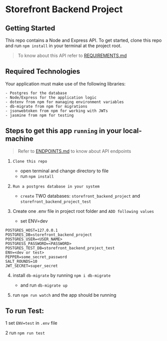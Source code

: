 # Storefront Backend Project

## Getting Started

This repo contains a Node and Express API. To get started, clone this repo and run `npm install` in your terminal at the project root.

> To know about this API refer to [REQUIREMENTS.md](REQUIREMENTS.md)

## Required Technologies

Your application must make use of the following libraries:

    - Postgres for the database
    - Node/Express for the application logic
    - dotenv from npm for managing environment variables
    - db-migrate from npm for migrations
    - jsonwebtoken from npm for working with JWTs
    - jasmine from npm for testing

## Steps to get this app `running` in your local-machine

> Refer to [ENDPOINTS.md](ENDPOINTS.md) to know about API endpoints

1. `Clone this repo`

   - open terminal and change directory to file
   - run `npm install`

2. `Run a postgres database in your system`

   - `create` TWO databases: `storefront_backend_project` and `storefront_backend_project_test`

3. Create one .env file in project root folder and `ADD following values`

   - set ENV=dev

```
POSTGRES_HOST=127.0.0.1
POSTGRES_DB=storefront_backend_project
POSTGRES_USER=<USER_NAME>
POSTGRESS_PASSWORD=<PASSWORD>
POSTGRES_TEST_DB=storefront_backend_project_test
ENV=<dev or test>
PEPPER=some_secret_password
SALT_ROUNDS=10
JWT_SECRET=super_secret
```

4. install `db-migrate` by running `npm i db-migrate`

   - and run `db-migrate up`

5. run `npm run watch` and the app should be running

## To run Test:

1 set `ENV=test` in `.env` file

2 run `npm run test`
